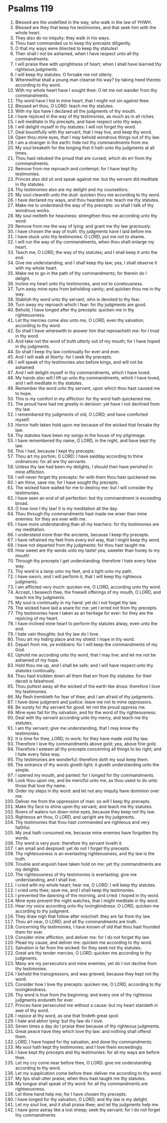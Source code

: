 ﻿# Psalms 119
1. Blessed are the undefiled in the way, who walk in the law of YHWH. 
2. Blessed are they that keep his testimonies, and that seek him with the whole heart. 
3. They also do no iniquity: they walk in his ways. 
4. Thou hast commanded us to keep thy precepts diligently. 
5. O that my ways were directed to keep thy statutes! 
6. Then shall I not be ashamed, when I have respect unto all thy commandments. 
7. I will praise thee with uprightness of heart, when I shall have learned thy righteous judgments. 
8. I will keep thy statutes: O forsake me not utterly. 
9. Wherewithal shall a young man cleanse his way? by taking heed thereto according to thy word. 
10. With my whole heart have I sought thee: O let me not wander from thy commandments. 
11. Thy word have I hid in mine heart, that I might not sin against thee. 
12. Blessed art thou, O LORD: teach me thy statutes. 
13. With my lips have I declared all the judgments of thy mouth. 
14. I have rejoiced in the way of thy testimonies, as much as in all riches. 
15. I will meditate in thy precepts, and have respect unto thy ways. 
16. I will delight myself in thy statutes: I will not forget thy word. 
17. Deal bountifully with thy servant, that I may live, and keep thy word. 
18. Open thou mine eyes, that I may behold wondrous things out of thy law. 
19. I am a stranger in the earth: hide not thy commandments from me. 
20. My soul breaketh for the longing that it hath unto thy judgments at all times. 
21. Thou hast rebuked the proud that are cursed, which do err from thy commandments. 
22. Remove from me reproach and contempt; for I have kept thy testimonies. 
23. Princes also did sit and speak against me: but thy servant did meditate in thy statutes. 
24. Thy testimonies also are my delight and my counsellors. 
25. My soul cleaveth unto the dust: quicken thou me according to thy word. 
26. I have declared my ways, and thou heardest me: teach me thy statutes. 
27. Make me to understand the way of thy precepts: so shall I talk of thy wondrous works. 
28. My soul melteth for heaviness: strengthen thou me according unto thy word. 
29. Remove from me the way of lying: and grant me thy law graciously. 
30. I have chosen the way of truth: thy judgments have I laid before me. 
31. I have stuck unto thy testimonies: O LORD, put me not to shame. 
32. I will run the way of thy commandments, when thou shalt enlarge my heart. 
33. Teach me, O LORD, the way of thy statutes; and I shall keep it unto the end. 
34. Give me understanding, and I shall keep thy law; yea, I shall observe it with my whole heart. 
35. Make me to go in the path of thy commandments; for therein do I delight. 
36. Incline my heart unto thy testimonies, and not to covetousness. 
37. Turn away mine eyes from beholding vanity; and quicken thou me in thy way. 
38. Stablish thy word unto thy servant, who is devoted to thy fear. 
39. Turn away my reproach which I fear: for thy judgments are good. 
40. Behold, I have longed after thy precepts: quicken me in thy righteousness. 
41. Let thy mercies come also unto me, O LORD, even thy salvation, according to thy word. 
42. So shall I have wherewith to answer him that reproacheth me: for I trust in thy word. 
43. And take not the word of truth utterly out of my mouth; for I have hoped in thy judgments. 
44. So shall I keep thy law continually for ever and ever. 
45. And I will walk at liberty: for I seek thy precepts. 
46. I will speak of thy testimonies also before kings, and will not be ashamed. 
47. And I will delight myself in thy commandments, which I have loved. 
48. My hands also will I lift up unto thy commandments, which I have loved; and I will meditate in thy statutes. 
49. Remember the word unto thy servant, upon which thou hast caused me to hope. 
50. This is my comfort in my affliction: for thy word hath quickened me. 
51. The proud have had me greatly in derision: yet have I not declined from thy law. 
52. I remembered thy judgments of old, O LORD; and have comforted myself. 
53. Horror hath taken hold upon me because of the wicked that forsake thy law. 
54. Thy statutes have been my songs in the house of my pilgrimage. 
55. I have remembered thy name, O LORD, in the night, and have kept thy law. 
56. This I had, because I kept thy precepts. 
57. Thou art my portion, O LORD: I have saidday according to thine ordinances: for all are thy servants. 
92. Unless thy law had been my delights, I should then have perished in mine affliction. 
93. I will never forget thy precepts: for with them thou hast quickened me. 
94. I am thine, save me; for I have sought thy precepts. 
95. The wicked have waited for me to destroy me: but I will consider thy testimonies. 
96. I have seen an end of all perfection: but thy commandment is exceeding broad. 
97. O how love I thy law! it is my meditation all the day. 
98. Thou through thy commandments hast made me wiser than mine enemies: for they are ever with me. 
99. I have more understanding than all my teachers: for thy testimonies are my meditation. 
100. I understand more than the ancients, because I keep thy precepts. 
101. I have refrained my feet from every evil way, that I might keep thy word. 
102. I have not departed from thy judgments: for thou hast taught me. 
103. How sweet are thy words unto my taste! yea, sweeter than honey to my mouth! 
104. Through thy precepts I get understanding: therefore I hate every false way. 
105. Thy word is a lamp unto my feet, and a light unto my path. 
106. I have sworn, and I will perform it, that I will keep thy righteous judgments. 
107. I am afflicted very much: quicken me, O LORD, according unto thy word. 
108. Accept, I beseech thee, the freewill offerings of my mouth, O LORD, and teach me thy judgments. 
109. My soul is continually in my hand: yet do I not forget thy law. 
110. The wicked have laid a snare for me: yet I erred not from thy precepts. 
111. Thy testimonies have I taken as an heritage for ever: for they are the rejoicing of my heart. 
112. I have inclined mine heart to perform thy statutes alway, even unto the end. 
113. I hate vain thoughts: but thy law do I love. 
114. Thou art my hiding place and my shield: I hope in thy word. 
115. Depart from me, ye evildoers: for I will keep the commandments of my God. 
116. Uphold me according unto thy word, that I may live: and let me not be ashamed of my hope. 
117. Hold thou me up, and I shall be safe: and I will have respect unto thy statutes continually. 
118. Thou hast trodden down all them that err from thy statutes: for their deceit is falsehood. 
119. Thou puttest away all the wicked of the earth like dross: therefore I love thy testimonies. 
120. My flesh trembleth for fear of thee; and I am afraid of thy judgments. 
121. I have done judgment and justice: leave me not to mine oppressors. 
122. Be surety for thy servant for good: let not the proud oppress me. 
123. Mine eyes fail for thy salvation, and for the word of thy righteousness. 
124. Deal with thy servant according unto thy mercy, and teach me thy statutes. 
125. I am thy servant; give me understanding, that I may know thy testimonies. 
126. It is time for thee, LORD, to work: for they have made void thy law. 
127. Therefore I love thy commandments above gold; yea, above fine gold. 
128. Therefore I esteem all thy precepts concerning all things to be right; and I hate every false way. 
129. Thy testimonies are wonderful: therefore doth my soul keep them. 
130. The entrance of thy words giveth light; it giveth understanding unto the simple. 
131. I opened my mouth, and panted: for I longed for thy commandments. 
132. Look thou upon me, and be merciful unto me, as thou usest to do unto those that love thy name. 
133. Order my steps in thy word: and let not any iniquity have dominion over me. 
134. Deliver me from the oppression of man: so will I keep thy precepts. 
135. Make thy face to shine upon thy servant; and teach me thy statutes. 
136. Rivers of waters run down mine eyes, because they keep not thy law. 
137. Righteous art thou, O LORD, and upright are thy judgments. 
138. Thy testimonies that thou hast commanded are righteous and very faithful. 
139. My zeal hath consumed me, because mine enemies have forgotten thy words. 
140. Thy word is very pure: therefore thy servant loveth it. 
141. I am small and despised: yet do not I forget thy precepts. 
142. Thy righteousness is an everlasting righteousness, and thy law is the truth. 
143. Trouble and anguish have taken hold on me: yet thy commandments are my delights. 
144. The righteousness of thy testimonies is everlasting: give me understanding, and I shall live. 
145. I cried with my whole heart; hear me, O LORD: I will keep thy statutes. 
146. I cried unto thee; save me, and I shall keep thy testimonies. 
147. I prevented the dawning of the morning, and cried: I hoped in thy word. 
148. Mine eyes prevent the night watches, that I might meditate in thy word. 
149. Hear my voice according unto thy lovingkindness: O LORD, quicken me according to thy judgment. 
150. They draw nigh that follow after mischief: they are far from thy law. 
151. Thou art near, O LORD; and all thy commandments are truth. 
152. Concerning thy testimonies, I have known of old that thou hast founded them for ever. 
153. Consider mine affliction, and deliver me: for I do not forget thy law. 
154. Plead my cause, and deliver me: quicken me according to thy word. 
155. Salvation is far from the wicked: for they seek not thy statutes. 
156. Great are thy tender mercies, O LORD: quicken me according to thy judgments. 
157. Many are my persecutors and mine enemies; yet do I not decline from thy testimonies. 
158. I beheld the transgressors, and was grieved; because they kept not thy word. 
159. Consider how I love thy precepts: quicken me, O LORD, according to thy lovingkindness. 
160. Thy word is true from the beginning: and every one of thy righteous judgments endureth for ever. 
161. Princes have persecuted me without a cause: but my heart standeth in awe of thy word. 
162. I rejoice at thy word, as one that findeth great spoil. 
163. I hate and abhor lying: but thy law do I love. 
164. Seven times a day do I praise thee because of thy righteous judgments. 
165. Great peace have they which love thy law: and nothing shall offend them. 
166. LORD, I have hoped for thy salvation, and done thy commandments. 
167. My soul hath kept thy testimonies; and I love them exceedingly. 
168. I have kept thy precepts and thy testimonies: for all my ways are before thee. 
169. Let my cry come near before thee, O LORD: give me understanding according to thy word. 
170. Let my supplication come before thee: deliver me according to thy word. 
171. My lips shall utter praise, when thou hast taught me thy statutes. 
172. My tongue shall speak of thy word: for all thy commandments are righteousness. 
173. Let thine hand help me; for I have chosen thy precepts. 
174. I have longed for thy salvation, O LORD; and thy law is my delight. 
175. Let my soul live, and it shall praise thee; and let thy judgments help me. 
176. I have gone astray like a lost sheep; seek thy servant; for I do not forget thy commandments. 
